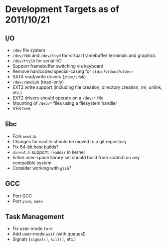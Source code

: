 # Development Targets as of 2011/10/21


## I/O
* `/dev` file system
* `/dev/fbN` and `/dev/ttyN` for virtual framebuffer terminals and graphics
* `/dev/ttyS0` for serial I/O
* Support framebuffer switching via keyboard
* Remove hardcoded special-casing for `stdin`/`stdout`/`stderr`
* SATA read/write drivers (`/dev/sdaN`)
* `/dev/ramdisk` (read-only)
* EXT2 write support (including file creation, directory creation, rm, unlink, etc.)
* EXT2 drivers should operate on a `/dev/*` file
* Mounting of `/dev/*` files using a filesystem handler
* VFS tree

## libc
* Fork `newlib`
* Changes for `newlib` should be moved to a git repository
* Fix 64-bit host builds?
* `dirent.h` support; `readdir` in kernel
* Entire user-space library set should build from scratch on any compatible system
* Consider working with `glib`?

## GCC
* Port GCC
* Port `yasm`, `make`

## Task Management
* Fix user-mode `fork`
* Add user-mode `wait` (with queues!)
* Signals (`signal()`, `kill()`, etc.)
